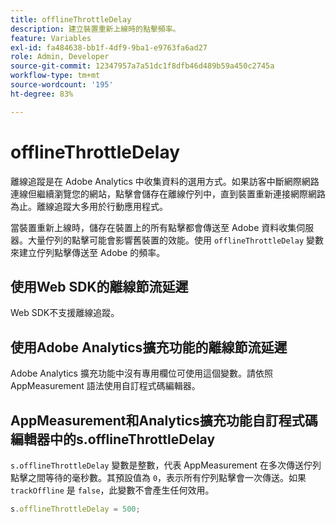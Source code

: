 ```yaml
---
title: offlineThrottleDelay
description: 建立裝置重新上線時的點擊頻率。
feature: Variables
exl-id: fa484638-bb1f-4df9-9ba1-e9763fa6ad27
role: Admin, Developer
source-git-commit: 12347957a7a51dc1f8dfb46d489b59a450c2745a
workflow-type: tm+mt
source-wordcount: '195'
ht-degree: 83%

---
```


# offlineThrottleDelay

離線追蹤是在 Adobe Analytics 中收集資料的選用方式。如果訪客中斷網際網路連線但繼續瀏覽您的網站，點擊會儲存在離線佇列中，直到裝置重新連接網際網路為止。離線追蹤大多用於行動應用程式。

當裝置重新上線時，儲存在裝置上的所有點擊都會傳送至 Adobe 資料收集伺服器。大量佇列的點擊可能會影響舊裝置的效能。使用 `offlineThrottleDelay` 變數來建立佇列點擊傳送至 Adobe 的頻率。

## 使用Web SDK的離線節流延遲

Web SDK不支援離線追蹤。

## 使用Adobe Analytics擴充功能的離線節流延遲

Adobe Analytics 擴充功能中沒有專用欄位可使用這個變數。請依照 AppMeasurement 語法使用自訂程式碼編輯器。

## AppMeasurement和Analytics擴充功能自訂程式碼編輯器中的s.offlineThrottleDelay

`s.offlineThrottleDelay` 變數是整數，代表 AppMeasurement 在多次傳送佇列點擊之間等待的毫秒數。其預設值為 `0`，表示所有佇列點擊會一次傳送。如果 `trackOffline` 是 `false`，此變數不會產生任何效用。

```js
s.offlineThrottleDelay = 500;
```
